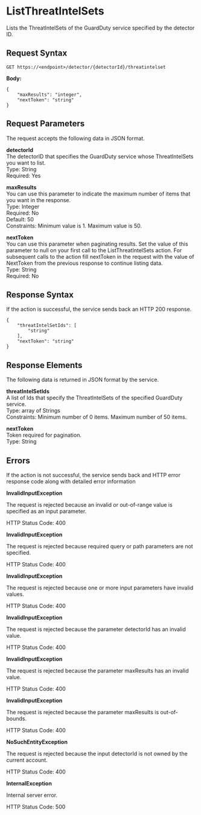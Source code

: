 # ListThreatIntelSets<a name="list-threat-intel-set"></a>

Lists the ThreatIntelSets of the GuardDuty service specified by the detector ID\. 

## Request Syntax<a name="list-threat-intel-request-syntax"></a>

```
GET https://<endpoint>/detector/{detectorId}/threatintelset
```

**Body:**

```
{
    "maxResults": "integer",
    "nextToken": "string"
}
```

## Request Parameters<a name="list-threat-intel-request-parameters"></a>

The request accepts the following data in JSON format\.

**detectorId**  
The detectorID that specifies the GuardDuty service whose ThreatIntelSets you want to list\.  
Type: String  
Required: Yes

**maxResults**  
You can use this parameter to indicate the maximum number of items that you want in the response\.  
Type: Integer  
Required: No  
Default: 50  
Constraints: Minimum value is 1\. Maximum value is 50\.

**nextToken**  
You can use this parameter when paginating results\. Set the value of this parameter to null on your first call to the ListThreatIntelSets action\. For subsequent calls to the action fill nextToken in the request with the value of NextToken from the previous response to continue listing data\.  
Type: String  
Required: No

## Response Syntax<a name="list-threat-intel-response-syntax"></a>

If the action is successful, the service sends back an HTTP 200 response\.

```
{
    "threatIntelSetIds": [
        "string"
    ],
    "nextToken": "string"
}
```

## Response Elements<a name="list-threat-intel-response-parameters"></a>

The following data is returned in JSON format by the service\.

**threatIntelSetIds**  
A list of Ids that specify the ThreatIntelSets of the specified GuardDuty service\.  
Type: array of Strings  
Constraints: Minimum number of 0 items\. Maximum number of 50 items\.

**nextToken**  
Token required for pagination\.  
Type: String

## Errors<a name="list-threat-intel-errors"></a>

If the action is not successful, the service sends back and HTTP error response code along with detailed error information

**InvalidInputException**

The request is rejected because an invalid or out\-of\-range value is specified as an input parameter\.

HTTP Status Code: 400 

**InvalidInputException**

The request is rejected because required query or path parameters are not specified\.

HTTP Status Code: 400 

**InvalidInputException**

The request is rejected because one or more input parameters have invalid values\.

HTTP Status Code: 400 

**InvalidInputException**

The request is rejected because the parameter detectorId has an invalid value\.

HTTP Status Code: 400 

**InvalidInputException**

The request is rejected because the parameter maxResults has an invalid value\.

HTTP Status Code: 400 

**InvalidInputException**

The request is rejected because the parameter maxResults is out\-of\-bounds\.

HTTP Status Code: 400 

**NoSuchEntityException**

The request is rejected because the input detectorId is not owned by the current account\.

HTTP Status Code: 400 

**InternalException**

Internal server error\.

HTTP Status Code: 500 